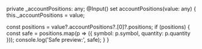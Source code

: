 private _accountPositions: any;
@Input()
set accountPositions(value: any) {
  this._accountPositions = value;

  const positions = value?.accountPositions?.[0]?.positions;
  if (positions) {
    const safe = positions.map(p => ({ symbol: p.symbol, quantity: p.quantity }));
    console.log('Safe preview:', safe);
  }
}